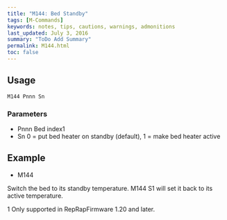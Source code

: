 ```yaml
---
title: "M144: Bed Standby" 
tags: [M-Commands]
keywords: notes, tips, cautions, warnings, admonitions
last_updated: July 3, 2016
summary: "ToDo Add Summary"
permalink: M144.html
toc: false
---
```



## Usage ##
```
M144 Pnnn Sn
```

### Parameters ###

+ Pnnn Bed index1
+ Sn 0 = put bed heater on standby (default), 1 = make bed heater active

## Example ##

+ M144

Switch the bed to its standby temperature. M144 S1 will set it back to its active temperature.

1 Only supported in RepRapFirmware 1.20 and later.

